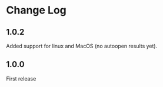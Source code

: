 # Change Log

## 1.0.2

Added support for linux and MacOS (no autoopen results yet).

## 1.0.0

First release